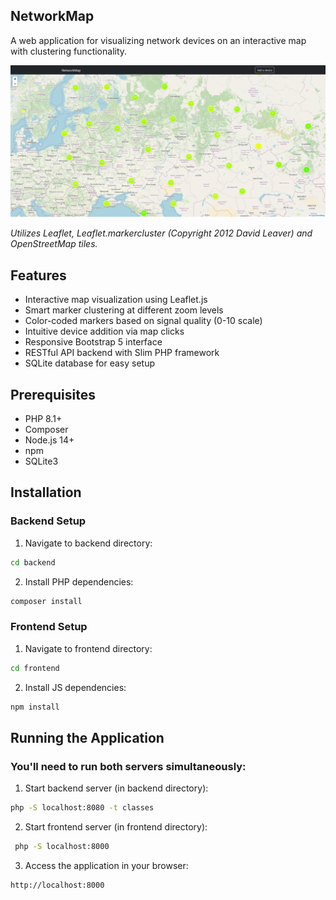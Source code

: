 ## NetworkMap
A web application for visualizing network devices on an interactive map with clustering functionality.

![img.png](img.png)

*Utilizes Leaflet, Leaflet.markercluster (Copyright 2012 David Leaver) and OpenStreetMap tiles.*

## Features

- Interactive map visualization using Leaflet.js
- Smart marker clustering at different zoom levels
- Color-coded markers based on signal quality (0-10 scale)
- Intuitive device addition via map clicks
- Responsive Bootstrap 5 interface
- RESTful API backend with Slim PHP framework
- SQLite database for easy setup

## Prerequisites

- PHP 8.1+
- Composer
- Node.js 14+
- npm
- SQLite3

## Installation

### Backend Setup

1. Navigate to backend directory:

```bash
cd backend
```

2. Install PHP dependencies:

```bash
composer install
```

### Frontend Setup

1. Navigate to frontend directory:

```bash
cd frontend
```

2. Install JS dependencies:

```bash
npm install
```

## Running the Application

### You'll need to run both servers simultaneously:

1. Start backend server (in backend directory):

```bash
php -S localhost:8080 -t classes
```

2. Start frontend server (in frontend directory):

```bash
 php -S localhost:8000
```

3. Access the application in your browser:
```bash
http://localhost:8000
```
